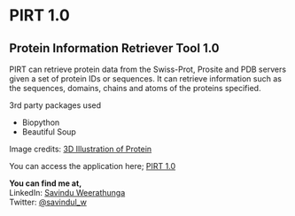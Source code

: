 # PIRT 1.0  
## Protein Information Retriever Tool 1.0

PIRT can retrieve protein data from the Swiss-Prot, Prosite and PDB servers given a set of protein IDs or sequences. It can retrieve information such as the sequences, domains, chains and atoms of the proteins specified.

3rd party packages used
- Biopython
- Beautiful Soup

Image credits:
[3D Illustration of Protein](https://3dproteinimaging.com/wp-content/uploads/2020/08/protein-imager-molecular-illustration-1TOX.jpeg)

You can access the application here; [PIRT 1.0](https://pirt-10.streamlit.app/)
    
**You can find me at,**  
LinkedIn: [Savindu Weerathunga](https://www.linkedin.com/in/savinduweerathunga/)  
Twitter: [@savindul_w](https://twitter.com/savindul_w)  
